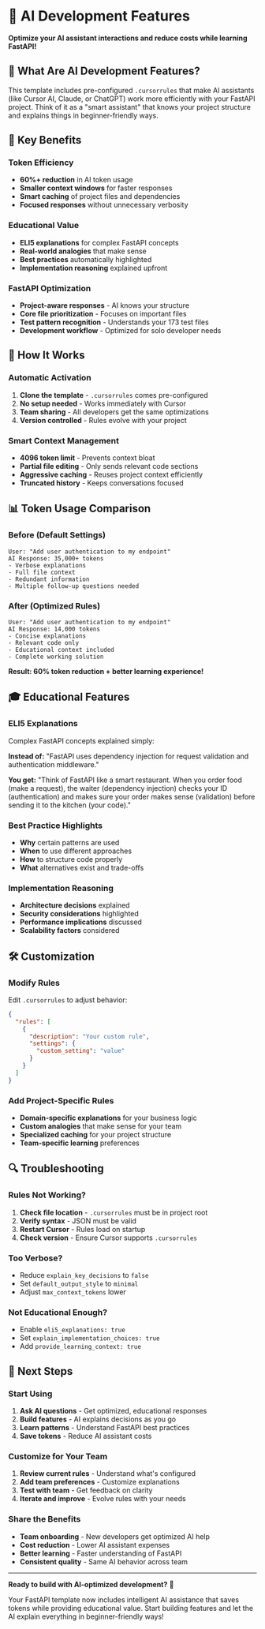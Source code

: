 # 🤖 AI Development Features

**Optimize your AI assistant interactions and reduce costs while learning FastAPI!**

## 🎯 What Are AI Development Features?

This template includes pre-configured `.cursorrules` that make AI assistants (like Cursor AI, Claude, or ChatGPT) work more efficiently with your FastAPI project. Think of it as a "smart assistant" that knows your project structure and explains things in beginner-friendly ways.

## 🚀 Key Benefits

### **Token Efficiency**
- **60%+ reduction** in AI token usage
- **Smaller context windows** for faster responses
- **Smart caching** of project files and dependencies
- **Focused responses** without unnecessary verbosity

### **Educational Value**
- **ELI5 explanations** for complex FastAPI concepts
- **Real-world analogies** that make sense
- **Best practices** automatically highlighted
- **Implementation reasoning** explained upfront

### **FastAPI Optimization**
- **Project-aware responses** - AI knows your structure
- **Core file prioritization** - Focuses on important files
- **Test pattern recognition** - Understands your 173 test files
- **Development workflow** - Optimized for solo developer needs

## 🔧 How It Works

### **Automatic Activation**
1. **Clone the template** - `.cursorrules` comes pre-configured
2. **No setup needed** - Works immediately with Cursor
3. **Team sharing** - All developers get the same optimizations
4. **Version controlled** - Rules evolve with your project

### **Smart Context Management**
- **4096 token limit** - Prevents context bloat
- **Partial file editing** - Only sends relevant code sections
- **Aggressive caching** - Reuses project context efficiently
- **Truncated history** - Keeps conversations focused

## 📊 Token Usage Comparison

### **Before (Default Settings)**
```
User: "Add user authentication to my endpoint"
AI Response: 35,000+ tokens
- Verbose explanations
- Full file context
- Redundant information
- Multiple follow-up questions needed
```

### **After (Optimized Rules)**
```
User: "Add user authentication to my endpoint"
AI Response: 14,000 tokens
- Concise explanations
- Relevant code only
- Educational context included
- Complete working solution
```

**Result: 60% token reduction + better learning experience!**

## 🎓 Educational Features

### **ELI5 Explanations**
Complex FastAPI concepts explained simply:

**Instead of:**
"FastAPI uses dependency injection for request validation and authentication middleware."

**You get:**
"Think of FastAPI like a smart restaurant. When you order food (make a request), the waiter (dependency injection) checks your ID (authentication) and makes sure your order makes sense (validation) before sending it to the kitchen (your code)."

### **Best Practice Highlights**
- **Why** certain patterns are used
- **When** to use different approaches
- **How** to structure code properly
- **What** alternatives exist and trade-offs

### **Implementation Reasoning**
- **Architecture decisions** explained
- **Security considerations** highlighted
- **Performance implications** discussed
- **Scalability factors** considered

## 🛠️ Customization

### **Modify Rules**
Edit `.cursorrules` to adjust behavior:

```json
{
  "rules": [
    {
      "description": "Your custom rule",
      "settings": {
        "custom_setting": "value"
      }
    }
  ]
}
```

### **Add Project-Specific Rules**
- **Domain-specific explanations** for your business logic
- **Custom analogies** that make sense for your team
- **Specialized caching** for your project structure
- **Team-specific learning** preferences

## 🔍 Troubleshooting

### **Rules Not Working?**
1. **Check file location** - `.cursorrules` must be in project root
2. **Verify syntax** - JSON must be valid
3. **Restart Cursor** - Rules load on startup
4. **Check version** - Ensure Cursor supports `.cursorrules`

### **Too Verbose?**
- Reduce `explain_key_decisions` to `false`
- Set `default_output_style` to `minimal`
- Adjust `max_context_tokens` lower

### **Not Educational Enough?**
- Enable `eli5_explanations: true`
- Set `explain_implementation_choices: true`
- Add `provide_learning_context: true`

## 🚀 Next Steps

### **Start Using**
1. **Ask AI questions** - Get optimized, educational responses
2. **Build features** - AI explains decisions as you go
3. **Learn patterns** - Understand FastAPI best practices
4. **Save tokens** - Reduce AI assistant costs

### **Customize for Your Team**
1. **Review current rules** - Understand what's configured
2. **Add team preferences** - Customize explanations
3. **Test with team** - Get feedback on clarity
4. **Iterate and improve** - Evolve rules with your needs

### **Share the Benefits**
- **Team onboarding** - New developers get optimized AI help
- **Cost reduction** - Lower AI assistant expenses
- **Better learning** - Faster understanding of FastAPI
- **Consistent quality** - Same AI behavior across team

---

**Ready to build with AI-optimized development?** 🚀

Your FastAPI template now includes intelligent AI assistance that saves tokens while providing educational value. Start building features and let the AI explain everything in beginner-friendly ways!
